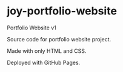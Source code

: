# joy-portfolio-website
Portfolio Website v1

Source code for portfolio website project.

Made with only HTML and CSS.

Deployed with GitHub Pages. 

